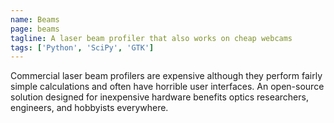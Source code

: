 ```yaml
---
name: Beams
page: beams
tagline: A laser beam profiler that also works on cheap webcams
tags: ['Python', 'SciPy', 'GTK']
---
```

Commercial laser beam profilers are expensive although they perform fairly simple calculations and often have horrible user interfaces.
An open-source solution designed for inexpensive hardware benefits optics researchers, engineers, and hobbyists everywhere.